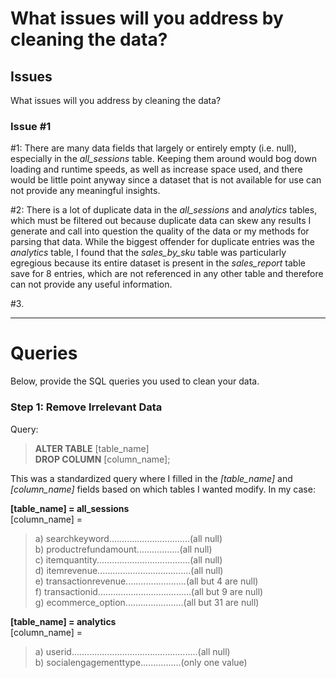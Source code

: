 # What issues will you address by cleaning the data?
## Issues
What issues will you address by cleaning the data?

### Issue #1<br>
#1: There are many data fields that largely or entirely empty (i.e. null), especially in the *all_sessions* table. Keeping them around would bog down loading and runtime speeds, as well as increase space used, and there would be little point anyway since a dataset that is not available for use can not provide any meaningful insights.<br>

#2: There is a lot of duplicate data in the *all_sessions* and a*nalytics* tables, which must be filtered out because duplicate data can skew any results I generate and call into question the quality of the data or my methods for parsing that data. While the biggest offender for duplicate entries was the *analytics* table, I found that the *sales_by_sku* table was particularly egregious because its entire dataset is present in the *sales_report* table save for 8 entries, which are not referenced in any other table and therefore can not provide any useful information.

#3. 



<hr>

# Queries

Below, provide the SQL queries you used to clean your data.

### Step 1: Remove Irrelevant Data<br>
Query:
> **ALTER TABLE** [table_name]<br>
> **DROP COLUMN** [column_name];

This was a standardized query where I filled in the *[table_name]* and *[column_name]* fields based on which tables I wanted modify. In my case:

**[table_name] = all_sessions**<br>
[column_name] =<br>
> a) searchkeyword................................(all null)<br>
b) productrefundamount.................(all null)<br>
c) itemquantity.....................................(all null)<br>
d) itemrevenue.....................................(all null)<br>
e) transactionrevenue........................(all but 4 are null)<br>
f) transactionid.....................................(all but 9 are null)<br>
g) ecommerce_option.......................(all but 31 are null)<br>

**[table_name] = analytics**<br>
[column_name] =<br>
> a) userid..................................................(all null)<br>
b) socialengagementtype................(only one value)






